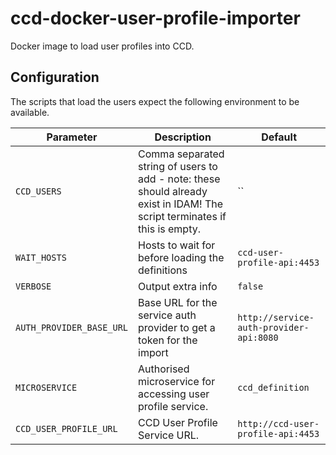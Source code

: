 # ccd-docker-user-profile-importer

Docker image to load user profiles into CCD.


## Configuration

The scripts that load the users expect the following environment to be available.

| Parameter                | Description                                                                                                                 | Default                                                                                                                         |
|--------------------------|-----------------------------------------------------------------------------------------------------------------------------|---------------------------------------------------------------------------------------------------------------------------------|
| `CCD_USERS` | Comma separated string of users to add - note: these should already exist in IDAM! The script terminates if this is empty. | `` |
| `WAIT_HOSTS` | Hosts to wait for before loading the definitions | `ccd-user-profile-api:4453` |
| `VERBOSE` | Output extra info | `false` |
| `AUTH_PROVIDER_BASE_URL` | Base URL for the service auth provider to get a token for the import | `http://service-auth-provider-api:8080` |
| `MICROSERVICE` | Authorised microservice for accessing user profile service. | `ccd_definition` |
| `CCD_USER_PROFILE_URL` | CCD User Profile Service URL. | `http://ccd-user-profile-api:4453` |
